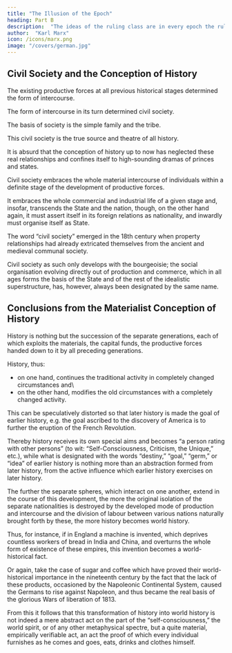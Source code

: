 ```yaml
---
title: "The Illusion of the Epoch"
heading: Part B
description:  "The ideas of the ruling class are in every epoch the ruling ideas, i.e. the class which is the ruling material force of society, is at the same time its ruling intellectual force"
author:  "Karl Marx"
icon: /icons/marx.png
image: "/covers/german.jpg"
---
```




<!-- Part I: Feuerbach.

Opposition of the Materialist and Idealist Outlook -->
 

## Civil Society and the Conception of History

The existing productive forces at all previous historical stages determined the form of intercourse.

The form of intercourse in its turn determined civil society. 

The basis of society is the simple family and the tribe.

This civil society is the true source and theatre of all history.

It is absurd that the conception of history up to now has neglected these real relationships and confines itself to high-sounding dramas of princes and states.

Civil society embraces the whole material intercourse of individuals within a definite stage of the development of productive forces. 

It embraces the whole commercial and industrial life of a given stage and, insofar, transcends the State and the nation, though, on the other hand again, it must assert itself in its foreign relations as nationality, and inwardly must organise itself as State. 

The word “civil society” emerged in the 18th century when property relationships had already extricated themselves from the ancient and medieval communal society.

Civil society as such only develops with the bourgeoisie; the social organisation evolving directly out of production and commerce, which in all ages forms the basis of the State and of the rest of the idealistic superstructure, has, however, always been designated by the same name.

## Conclusions from the Materialist Conception of History

History is nothing but the succession of the separate generations, each of which exploits the materials, the capital funds, the productive forces handed down to it by all preceding generations.

History, thus:
- on one hand, continues the traditional activity in completely changed circumstances and\
- on the other hand, modifies the old circumstances with a completely changed activity. 

This can be speculatively distorted so that later history is made the goal of earlier history, e.g. the goal ascribed to the discovery of America is to further the eruption of the French Revolution. 

Thereby history receives its own special aims and becomes “a person rating with other persons” (to wit: “Self-Consciousness, Criticism, the Unique,” etc.), while what is designated with the words “destiny,” “goal,” “germ,” or “idea” of earlier history is nothing more than an abstraction formed from later history, from the active influence which earlier history exercises on later history.

The further the separate spheres, which interact on one another, extend in the course of this development, the more the original isolation of the separate nationalities is destroyed by the developed mode of production and intercourse and the division of labour between various nations naturally brought forth by these, the more history becomes world history.

Thus, for instance, if in England a machine is invented, which deprives countless workers of bread in India and China, and overturns the whole form of existence of these empires, this invention becomes a world-historical fact. 

Or again, take the case of sugar and coffee which have proved their world-historical importance in the nineteenth century by the fact that the lack of these products, occasioned by the Napoleonic Continental System, caused the Germans to rise against Napoleon, and thus became the real basis of the glorious Wars of liberation of 1813.

From this it follows that this transformation of history into world history is not indeed a mere abstract act on the part of the “self-consciousness,” the world spirit, or of any other metaphysical spectre, but a quite material, empirically verifiable act, an act the proof of which every individual furnishes as he comes and goes, eats, drinks and clothes himself.

